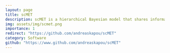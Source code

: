 ```yaml
---
layout: page
title: scMET
description: scMET is a hierarchical Bayesian model that shares information across cells and genomic features to robustly quantify genuine biological single-cell methylation heterogeneity. scMET can identify highly variable features that drive epigenetic heterogeneity, and perform differential methylation and variability analyses.
img: assets/img/scmet.png
importance: 1
redirect: "https://github.com/andreaskapou/scMET"
category: Software
github: "https://www.github.com/andreaskapou/scMET"
---
```

